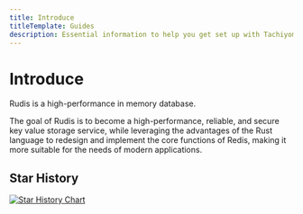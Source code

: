 ```yaml
---
title: Introduce
titleTemplate: Guides
description: Essential information to help you get set up with Tachiyomi.
---
```


# Introduce

Rudis is a high-performance in memory database.

The goal of Rudis is to become a high-performance, reliable, and secure key value storage service, while leveraging the advantages of the Rust language to redesign and implement the core functions of Redis, making it more suitable for the needs of modern applications.

## Star History

[![Star History Chart](https://api.star-history.com/svg?repos=sleeprite/rudis&type=Date)](https://star-history.com/#sleeprite/rudis&Date)